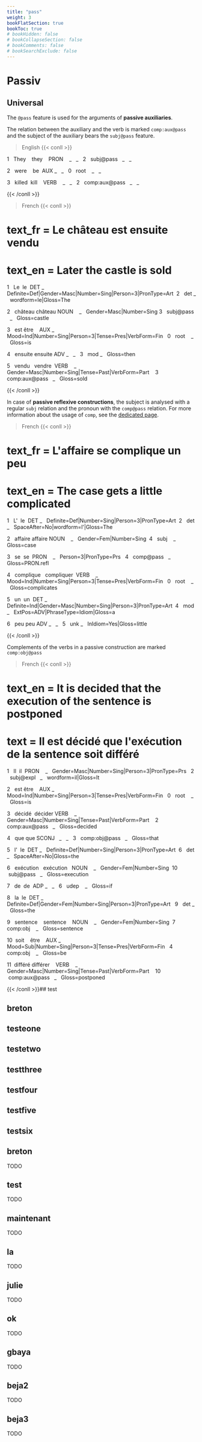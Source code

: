 ```yaml
---
title: "pass"
weight: 3
bookFlatSection: true
bookToc: true
# bookHidden: false
# bookCollapseSection: false
# bookComments: false
# bookSearchExclude: false
---
```

# Passiv

## Universal

The `@pass` feature is used for the arguments of **passive auxiliaries**.

The relation between the auxiliary and the verb is marked `comp:aux@pass` and the subject of the auxiliary bears the `subj@pass` feature.

  
> English
{{< conll >}}

1   They    they    PRON    _   _   2   subj@pass   _   _

2   were    be  AUX _   _   0   root    _   _

3   killed  kill    VERB    _   _   2   comp:aux@pass   _   _

{{< /conll >}}

> French
{{< conll >}}

# text_fr = Le château est ensuite vendu
# text_en = Later the castle is sold

1   Le  le  DET _   Definite=Def|Gender=Masc|Number=Sing|Person=3|PronType=Art  2   det _   wordform=le|Gloss=The

2   château château NOUN    _   Gender=Masc|Number=Sing 3   subj@pass   _   Gloss=castle

3   est être    AUX _   Mood=Ind|Number=Sing|Person=3|Tense=Pres|VerbForm=Fin   0   root    _   Gloss=is

4   ensuite ensuite ADV _   _   3   mod _   Gloss=then

5   vendu   vendre  VERB    _   Gender=Masc|Number=Sing|Tense=Past|VerbForm=Part    3   comp:aux@pass   _   Gloss=sold

{{< /conll >}}

In case of **passive reflexive constructions**, the subject is analysed with a regular `subj` relation and the pronoun with the `comp@pass` relation. For more information about the usage of `comp`, see the [dedicated page](../Syntactic_relations/comp/_index.md).

  > French
{{< conll >}}

# text_fr = L'affaire se complique un peu

# text_en = The case gets a little complicated

1   L'  le  DET _   Definite=Def|Number=Sing|Person=3|PronType=Art  2   det _   SpaceAfter=No|wordform=l'|Gloss=The

2   affaire affaire NOUN    _   Gender=Fem|Number=Sing  4   subj    _   Gloss=case

3   se  se  PRON    _   Person=3|PronType=Prs   4   comp@pass   _   Gloss=PRON.refl

4   complique   compliquer  VERB    _   Mood=Ind|Number=Sing|Person=3|Tense=Pres|VerbForm=Fin   0   root    _   Gloss=complicates

5   un  un  DET _   Definite=Ind|Gender=Masc|Number=Sing|Person=3|PronType=Art  4   mod _   ExtPos=ADV|PhraseType=Idiom|Gloss=a

6   peu peu ADV _   _   5   unk _   InIdiom=Yes|Gloss=little

{{< /conll >}}

Complements of the verbs in a passive construction are marked `comp:obj@pass`

> French
{{< conll >}}

# text_en = It is decided that the execution of the sentence is postponed

# text = Il est décidé que l'exécution de la sentence soit différé

1   Il  il  PRON    _   Gender=Masc|Number=Sing|Person=3|PronType=Prs   2   subj@expl   _   wordform=il|Gloss=It

2   est être    AUX _   Mood=Ind|Number=Sing|Person=3|Tense=Pres|VerbForm=Fin   0   root    _   Gloss=is

3   décidé  décider VERB    _   Gender=Masc|Number=Sing|Tense=Past|VerbForm=Part    2   comp:aux@pass   _   Gloss=decided

4   que que SCONJ   _   _   3   comp:obj@pass   _   Gloss=that

5   l'  le  DET _   Definite=Def|Number=Sing|Person=3|PronType=Art  6   det _   SpaceAfter=No|Gloss=the

6   exécution   exécution   NOUN    _   Gender=Fem|Number=Sing  10  subj@pass   _   Gloss=execution

7   de  de  ADP _   _   6   udep    _   Gloss=if

8   la  le  DET _   Definite=Def|Gender=Fem|Number=Sing|Person=3|PronType=Art   9   det _   Gloss=the

9   sentence    sentence    NOUN    _   Gender=Fem|Number=Sing  7   comp:obj    _   Gloss=sentence

10  soit    être    AUX _   Mood=Sub|Number=Sing|Person=3|Tense=Pres|VerbForm=Fin   4   comp:obj    _   Gloss=be

11  différé différer    VERB    _   Gender=Masc|Number=Sing|Tense=Past|VerbForm=Part    10  comp:aux@pass   _   Gloss=postponed

{{< /conll >}}## test 



## breton 



## testeone 



## testetwo 



## testthree 



## testfour 



## testfive 



## testsix 



## breton

 TODO 


## test

 TODO 


## maintenant

 TODO 


## la

 TODO 


## julie

TODO 



## ok

TODO 



## gbaya

TODO 



## beja2

TODO 



## beja3

TODO 

